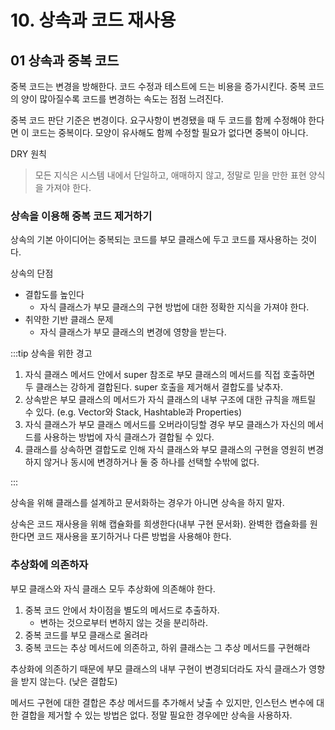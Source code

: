 # 10. 상속과 코드 재사용

## 01 상속과 중복 코드

중복 코드는 변경을 방해한다. 코드 수정과 테스트에 드는 비용을 증가시킨다. 중복 코드의 양이 많아질수록 코드를 변경하는 속도는 점점 느려진다.

중복 코드 판단 기준은 변경이다. 요구사항이 변경됐을 때 두 코드를 함께 수정해야 한다면 이 코드는 중복이다. 모양이 유사해도 함께 수정할 필요가 없다면 중복이 아니다.

DRY 원칙
> 모든 지식은 시스템 내에서 단일하고, 애매하지 않고, 정말로 믿을 만한 표현 양식을 가져야 한다.

### 상속을 이용해 중복 코드 제거하기

상속의 기본 아이디어는 중복되는 코드를 부모 클래스에 두고 코드를 재사용하는 것이다.

상속의 단점

- 결합도를 높인다
    - 자식 클래스가 부모 클래스의 구현 방법에 대한 정확한 지식을 가져야 한다.
- 취약한 기반 클래스 문제
    - 자식 클래스가 부모 클래스의 변경에 영향을 받는다.

:::tip 상속을 위한 경고

1. 자식 클래스 메서드 안에서 super 참조로 부모 클래스의 메서드를 직접 호출하면 두 클래스는 강하게 결합된다. super 호출을 제거해서 결합도를 낮추자.
2. 상속받은 부모 클래스의 메서드가 자식 클래스의 내부 구조에 대한 규칙을 깨트릴 수 있다. (e.g. Vector와 Stack, Hashtable과 Properties)
3. 자식 클래스가 부모 클래스 메서드를 오버라이딩할 경우 부모 클래스가 자신의 메서드를 사용하는 방법에 자식 클래스가 결합될 수 있다.
4. 클래스를 상속하면 결합도로 인해 자식 클래스와 부모 클래스의 구현을 영원히 변경하지 않거나 동시에 변경하거나 둘 중 하나를 선택할 수밖에 없다.

:::

상속을 위해 클래스를 설계하고 문서화하는 경우가 아니면 상속을 하지 말자.

상속은 코드 재사용을 위해 캡슐화를 희생한다(내부 구현 문서화). 완벽한 캡슐화를 원한다면 코드 재사용을 포기하거나 다른 방법을 사용해야 한다.

### 추상화에 의존하자

부모 클래스와 자식 클래스 모두 추상화에 의존해야 한다.

1. 중복 코드 안에서 차이점을 별도의 메서드로 추출하자.
    - 변하는 것으로부터 변하지 않는 것을 분리하라.
2. 중복 코드를 부모 클래스로 올려라
3. 중복 코드는 추상 메서드에 의존하고, 하위 클래스는 그 추상 메서드를 구현해라

추상화에 의존하기 때문에 부모 클래스의 내부 구현이 변경되더라도 자식 클래스가 영향을 받지 않는다. (낮은 결합도)

메서드 구현에 대한 결합은 추상 메서드를 추가해서 낮출 수 있지만, 인스턴스 변수에 대한 결합을 제거할 수 있는 방법은 없다. 정말 필요한 경우에만 상속을 사용하자.
